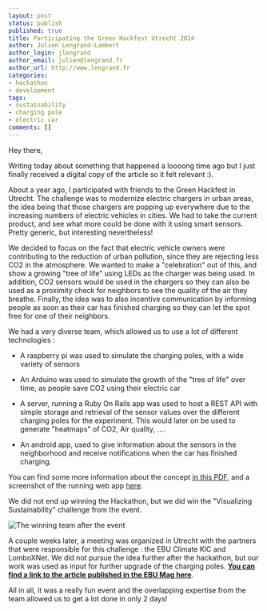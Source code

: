 ```yaml
---
layout: post
status: publish
published: true
title: Participating the Green Hackfest Utrecht 2014
author: Julien Lengrand-Lambert
author_login: jlengrand
author_email: julien@lengrand.fr
author_url: http://www.lengrand.fr
categories:
- hackathon
- development
tags:
- sustainability
- charging pole
- electric car
comments: []
---
```


Hey there,

Writing today about something that happened a loooong time ago but I just finally received a digital copy of the article so it felt relevant :).

About a year ago, I participated with friends to the Green Hackfest in Utrecht. The challenge was to modernize electric chargers in urban areas, the idea being that those chargers are popping up everywhere due to the increasing numbers of electric vehicles in cities. We had to take the current product, and see what more could be done with it using smart sensors. Pretty generic, but interesting nevertheless!

We decided to focus on the fact that electric vehicle owners were contributing to the reduction of urban pollution, since they are rejecting less CO2 in the atmosphere. We wanted to make a "celebration" out of this, and show a growing "tree of life" using LEDs as the charger was being used. In addition, CO2 sensors would be used in the chargers so they can also be used as a proximity check for neighbors to see the quality of the air they breathe. Finally, the idea was to also incentive communication by informing people as soon as their car has finished charging so they can let the spot free for one of their neighbors.

We had a very diverse team, which allowed us to use a lot of different technologies :

* A raspberry pi was used to simulate the charging poles, with a wide variety of sensors

* An Arduino was used to simulate the growth of the "tree of life" over time, as people save CO2 using their electric car

* A server, running a Ruby On Rails app was used to host a REST API with simple storage and retrieval of the sensor values over the different charging poles for the experiment. This would later on be used to generate "heatmaps" of CO2, Air quality, ....

* An android app, used to give information about the sensors in the neighborhood and receive notifications when the car has finished charging.

You can find some more information about the concept [in this PDF](http://dl.dropboxusercontent.com/u/4286043/00_Website/03_Images/green-hack/Hackathon.pdf), and a screenshot of the running web app [here](http://dl.dropboxusercontent.com/u/4286043/00_Website/03_Images/green-hack/web.png).

We did not end up winning the Hackathon, but we did win the "Visualizing Sustainability" challenge from the event.

![The winning team after the event](http://dl.dropboxusercontent.com/u/4286043/00_Website/03_Images/green-hack/IMG_4472.JPG)

A couple weeks later, a meeting was organized in Utrecht with the partners that were responsible for this challenge : the EBU Climate KIC and LomboXNet. We did not pursue the idea further after the hackathon, but our work was used as input for further upgrade of the charging poles. [**You can find a link to the article published in the EBU Mag here**](http://dl.dropboxusercontent.com/u/4286043/00_Website/02_Articles/ebu_mag_09_interview_slimme_laadpaal.pdf).

All in all, it was a really fun event and the overlapping expertise from the team allowed us to get a lot done in only 2 days!

